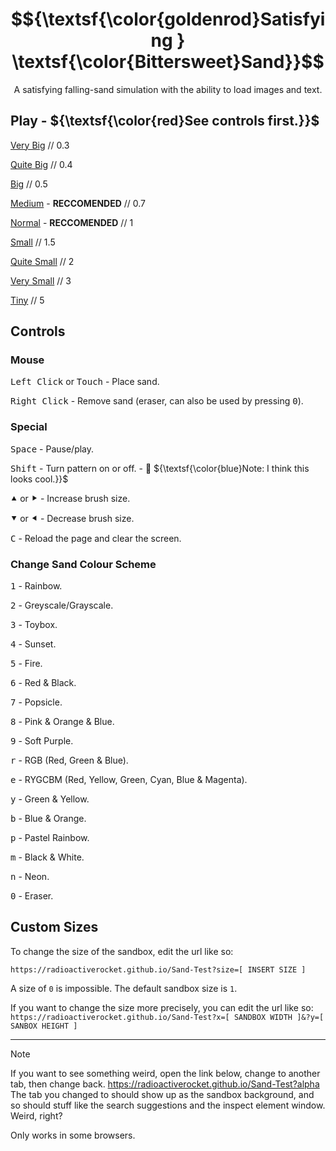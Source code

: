 # $${\textsf{\color{goldenrod}Satisfying } \textsf{\color{Bittersweet}Sand}}$$
<p align="center">A satisfying falling-sand simulation with the ability to load images and text.</p>

## Play - ${\textsf{\color{red}See controls first.}}$
[Very Big](https://radioactiverocket.github.io/Sand-Test/?size=0.3&brush=50) // 0.3

[Quite Big](https://radioactiverocket.github.io/Sand-Test/?size=0.4&brush=40) // 0.4

[Big](https://radioactiverocket.github.io/Sand-Test/?size=0.5&brush=30) // 0.5

[Medium](https://radioactiverocket.github.io/Sand-Test/?size=0.7&brush=25) - **RECCOMENDED** // 0.7

[Normal](https://radioactiverocket.github.io/Sand-Test/?size=1) - **RECCOMENDED** // 1

[Small](https://radioactiverocket.github.io/Sand-Test/?size=1.5) // 1.5

[Quite Small](https://radioactiverocket.github.io/Sand-Test/?size=2&brush=15) // 2

[Very Small](https://radioactiverocket.github.io/Sand-Test/?size=3&brush=10) // 3

[Tiny](https://radioactiverocket.github.io/Sand-Test/?size=5&brush=3) // 5

## Controls
### Mouse

<kbd>Left Click</kbd> or <kbd>Touch</kbd> - Place sand.

<kbd>Right Click</kbd> - Remove sand (eraser, can also be used by pressing <kbd>0</kbd>).

### Special

<kbd>Space</kbd> - Pause/play.

<kbd>Shift</kbd> - Turn pattern on or off. - 🔵
${\textsf{\color{blue}Note: I think this looks cool.}}$

<kbd>⯅</kbd> or <kbd>⯈</kbd> - Increase brush size.

<kbd>⯆</kbd> or <kbd>⯇</kbd> - Decrease brush size.

<kbd>C</kbd> - Reload the page and clear the screen.

### Change Sand Colour Scheme
<kbd>1</kbd> - Rainbow.

<kbd>2</kbd> - Greyscale/Grayscale.

<kbd>3</kbd> - Toybox.

<kbd>4</kbd> - Sunset.

<kbd>5</kbd> - Fire.

<kbd>6</kbd> - Red & Black.

<kbd>7</kbd> - Popsicle.

<kbd>8</kbd> - Pink & Orange & Blue.

<kbd>9</kbd> - Soft Purple.

<kbd>r</kbd> - RGB (Red, Green & Blue).

<kbd>e</kbd> - RYGCBM (Red, Yellow, Green, Cyan, Blue & Magenta).

<kbd>y</kbd> - Green & Yellow.

<kbd>b</kbd> - Blue & Orange.

<kbd>p</kbd> - Pastel Rainbow.

<kbd>m</kbd> - Black & White.

<kbd>n</kbd> - Neon.

<kbd>0</kbd> - Eraser.

 ## Custom Sizes
 To change the size of the sandbox, edit the url like so:
 
 `https://radioactiverocket.github.io/Sand-Test?size=[ INSERT SIZE ]`
 
 A size of `0` is impossible.
 The default sandbox size is `1`.
 
 If you want to change the size more precisely, you can edit the url like so: 
 `https://radioactiverocket.github.io/Sand-Test?x=[ SANDBOX WIDTH ]&?y=[ SANBOX HEIGHT ]`

<hr>

> [!NOTE]
> If you want to see something weird, open the link below, change to another tab, then change back.
> https://radioactiverocket.github.io/Sand-Test?alpha
> The tab you changed to should show up as the sandbox background, and so should stuff like the search suggestions and the inspect element window.
> Weird, right?
>
> Only works in some browsers.
